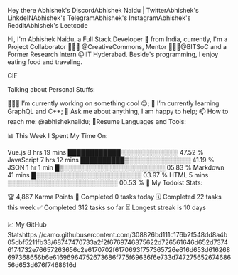 Hey there 
Abhishek's DiscordAbhishek Naidu | TwitterAbhishek's LinkdeINAbhishek's TelegramAbhishek's InstagramAbhishek's RedditAbhishek's Leetcode



Hi, I'm Abhishek Naidu, a Full Stack Developer 🚀 from India, currently, I'm a Project Collaborator 🙍🏽‍♂️ @CreativeCommons, Mentor 👨🏽‍💼@BITSoC and a Former Research Intern @IIT Hyderabad. Beside's programming, I enjoy eating food and traveling.

GIF

Talking about Personal Stuffs:

👨🏽‍💻 I’m currently working on something cool 😉;
🌱 I’m currently learning GraphQL and C++;
💬 Ask me about anything, I am happy to help;
📫 How to reach me: @abhisheknaiidu;
📝Resume
Languages and Tools:     

📊 This Week I Spent My Time On:

Vue.js       8 hrs 19 mins   ████████████░░░░░░░░░░░░░   47.52 % 
JavaScript   7 hrs 12 mins   ██████████▒░░░░░░░░░░░░░░   41.19 % 
JSON         1 hr 1 min      █▒░░░░░░░░░░░░░░░░░░░░░░░   05.83 % 
Markdown     41 mins         █░░░░░░░░░░░░░░░░░░░░░░░░   03.97 % 
HTML         5 mins          ░░░░░░░░░░░░░░░░░░░░░░░░░   00.53 % 
🚧 My Todoist Stats:

🏆 4,867 Karma Points
🌸 Completed 0 tasks today
🗓 Completed 22 tasks this week
✅ Completed 312 tasks so far
⏳ Longest streak is 10 days

📈 My GitHub Statshttps://camo.githubusercontent.com/308826bd111c176b2f548dd8a4b05cbf5211fb33/68747470733a2f2f6769746875622d726561646d652d73746174732e76657263656c2e6170702f6170693f757365726e616d653d616268697368656b6e61696964752673686f775f69636f6e733d74727565267468656d653d676f7468616d
